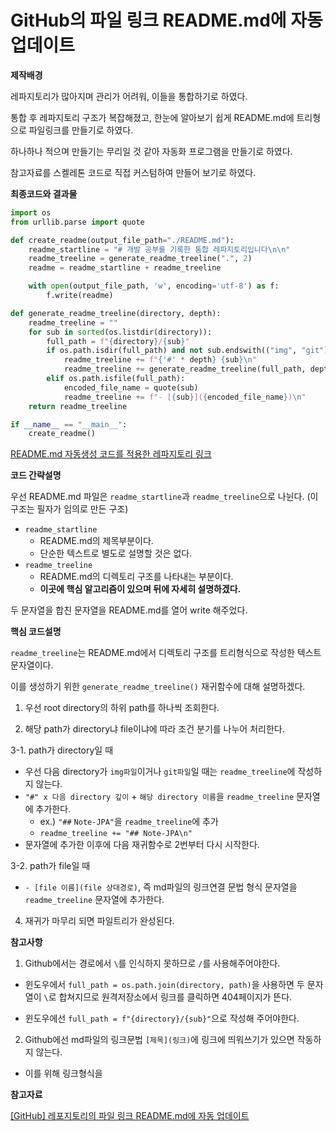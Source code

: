 # GitHub의 파일 링크 README.md에 자동 업데이트

**제작배경**

레파지토리가 많아지며 관리가 어려워, 이들을 통합하기로 하였다.

통합 후 레파지토리 구조가 복잡해졌고, 한눈에 알아보기 쉽게 README.md에 트리형으로 파일링크를 만들기로 하였다.

하나하나 적으며 만들기는 무리일 것 같아 자동화 프로그램을 만들기로 하였다.

참고자료를 스켈레톤 코드로 직접 커스텀하여 만들어 보기로 하였다.



**최종코드와 결과물**

```python
import os
from urllib.parse import quote

def create_readme(output_file_path="./README.md"):
    readme_startline = "# 개발 공부를 기록한 통합 레파지토리입니다\n\n"
    readme_treeline = generate_readme_treeline(".", 2)
    readme = readme_startline + readme_treeline

    with open(output_file_path, 'w', encoding='utf-8') as f:
        f.write(readme)

def generate_readme_treeline(directory, depth):
    readme_treeline = ""
    for sub in sorted(os.listdir(directory)):
        full_path = f"{directory}/{sub}"
        if os.path.isdir(full_path) and not sub.endswith(("img", "git")):
            readme_treeline += f"{'#' * depth} {sub}\n"
            readme_treeline += generate_readme_treeline(full_path, depth + 1)
        elif os.path.isfile(full_path):
            encoded_file_name = quote(sub)
            readme_treeline += f"- [{sub}]({encoded_file_name})\n"
    return readme_treeline

if __name__ == "__main__":
    create_readme()
```

[README.md 자동생성 코드를 적용한 레파지토리 링크](https://github.com/et2468/Note/tree/master#%EA%B0%9C%EB%B0%9C-%EA%B3%B5%EB%B6%80%EB%A5%BC-%EA%B8%B0%EB%A1%9D%ED%95%9C-%ED%86%B5%ED%95%A9-%EB%A0%88%ED%8C%8C%EC%A7%80%ED%86%A0%EB%A6%AC%EC%9E%85%EB%8B%88%EB%8B%A4)



**코드 간략설명**

우선 README.md 파일은 `readme_startline`과 `readme_treeline`으로 나뉜다. (이 구조는 필자가 임의로 만든 구조)

- `readme_startline`
  - README.md의 제목부분이다.
  - 단순한 텍스트로 별도로 설명할 것은 없다.
- `readme_treeline`
  - README.md의 디렉토리 구조를 나타내는 부분이다.
  - **이곳에 핵심 알고리즘이 있으며 뒤에 자세히 설명하겠다.**



두 문자열을 합친 문자열을 README.md를 열어 write 해주었다.



**핵심 코드설명**

`readme_treeline`는 README.md에서 디렉토리 구조를 트리형식으로 작성한 텍스트 문자열이다.

이를 생성하기 위한 `generate_readme_treeline()` 재귀함수에 대해 설명하겠다.



1. 우선 root directory의 하위 path를 하나씩 조회한다.

2. 해당 path가 directory냐 file이냐에 따라 조건 분기를 나누어 처리한다.

3-1. path가 directory일 때

- 우선 다음 directory가 `img파일`이거나 `git파일`일 때는 `readme_treeline`에 작성하지 않는다.
- `"#" x 다음 directory 깊이` + `해당 directory 이름`을 `readme_treeline` 문자열에 추가한다.
  - ex.) `"##` `Note-JPA"`을 `readme_treeline`에 추가 
  - `readme_treeline += "## Note-JPA\n"`
- 문자열에 추가한 이후에 다음 재귀함수로 2번부터 다시 시작한다.

3-2. path가 file일 때

- `- [file 이름](file 상대경로)`, 즉 md파일의 링크연결 문법 형식 문자열을 `readme_treeline` 문자열에 추가한다.

4. 재귀가 마무리 되면 파일트리가 완성된다.



**참고사항**

1. Github에서는 경로에서 `\`를 인식하지 못하므로 `/`를 사용해주어야한다.

- 윈도우에서 `full_path = os.path.join(directory, path)`을 사용하면 두 문자열이 `\`로 합쳐지므로 원격저장소에서 링크를 클릭하면 404페이지가 뜬다.

- 윈도우에선 `full_path = f"{directory}/{sub}"`으로 작성해 주어야한다.



2. Github에선 md파일의 링크문법 `[제목](링크)`에 링크에 띄워쓰기가 있으면 작동하지 않는다.

- 이를 위해 링크형식을 



**참고자료**

[[GitHub] 레포지토리의 파일 링크 README.md에 자동 업데이트](https://cherish-my-codes.tistory.com/entry/GitHub-%EB%A0%88%ED%8F%AC%EC%A7%80%ED%86%A0%EB%A6%AC%EC%9D%98-%ED%8C%8C%EC%9D%BC-%EB%A7%81%ED%81%AC-READMEmd%EC%97%90-%EC%9E%90%EB%8F%99-%EC%97%85%EB%8D%B0%EC%9D%B4%ED%8A%B8)